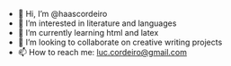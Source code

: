 - 👋 Hi, I’m @haascordeiro
- 👀 I’m interested in literature and languages
- 🌱 I’m currently learning html and latex
- 💞️ I’m looking to collaborate on creative writing projects
- 📫 How to reach me: luc.cordeiro@gmail.com

<!---
haascordeiro/haascordeiro is a ✨ special ✨ repository because its `README.md` (this file) appears on your GitHub profile.
You can click the Preview link to take a look at your changes.
--->

